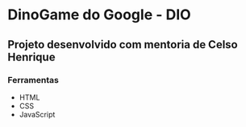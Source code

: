 # DinoGame do Google - DIO

## Projeto desenvolvido com mentoria de Celso Henrique

### Ferramentas
* HTML
* CSS
* JavaScript